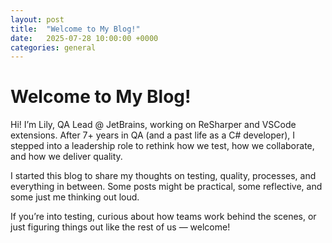 ```yaml
---
layout: post
title:  "Welcome to My Blog!"
date:   2025-07-28 10:00:00 +0000
categories: general
---
```


# Welcome to My Blog!

Hi! I’m Lily, QA Lead @ JetBrains, working on ReSharper and VSCode extensions. After 7+ years in QA (and a past life as a C# developer), I stepped into a leadership role to rethink how we test, how we collaborate, and how we deliver quality.

I started this blog to share my thoughts on testing, quality, processes, and everything in between. Some posts might be practical, some reflective, and some just me thinking out loud.

If you’re into testing, curious about how teams work behind the scenes, or just figuring things out like the rest of us — welcome!